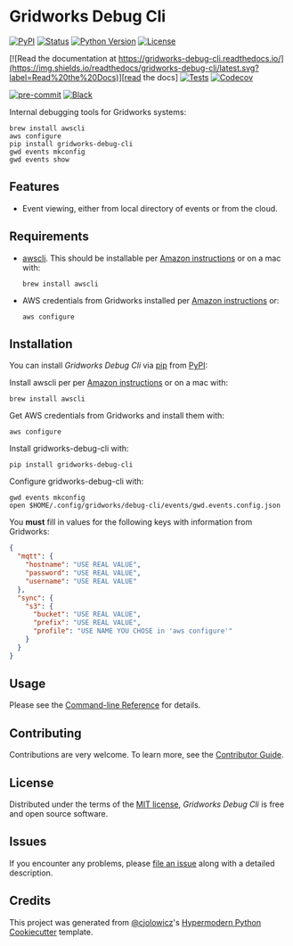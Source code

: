 # Gridworks Debug Cli

[![PyPI](https://img.shields.io/pypi/v/gridworks-debug-cli.svg)][pypi_]
[![Status](https://img.shields.io/pypi/status/gridworks-debug-cli.svg)][status]
[![Python Version](https://img.shields.io/pypi/pyversions/gridworks-debug-cli)][python version]
[![License](https://img.shields.io/pypi/l/gridworks-debug-cli)][license]

[![Read the documentation at https://gridworks-debug-cli.readthedocs.io/](https://img.shields.io/readthedocs/gridworks-debug-cli/latest.svg?label=Read%20the%20Docs)][read the docs]
[![Tests](https://github.com/anschweitzer/gridworks-debug-cli/workflows/Tests/badge.svg)][tests]
[![Codecov](https://codecov.io/gh/anschweitzer/gridworks-debug-cli/branch/main/graph/badge.svg)][codecov]

[![pre-commit](https://img.shields.io/badge/pre--commit-enabled-brightgreen?logo=pre-commit&logoColor=white)][pre-commit]
[![Black](https://img.shields.io/badge/code%20style-black-000000.svg)][black]

[pypi_]: https://pypi.org/project/gridworks-debug-cli/
[status]: https://pypi.org/project/gridworks-debug-cli/
[python version]: https://pypi.org/project/gridworks-debug-cli
[read the docs]: https://gridworks-debug-cli.readthedocs.io/
[tests]: https://github.com/anschweitzer/gridworks-debug-cli/actions?workflow=Tests
[codecov]: https://app.codecov.io/gh/anschweitzer/gridworks-debug-cli
[pre-commit]: https://github.com/pre-commit/pre-commit
[black]: https://github.com/psf/black

Internal debugging tools for Gridworks systems:

```shell
brew install awscli
aws configure
pip install gridworks-debug-cli
gwd events mkconfig
gwd events show
```

## Features

- Event viewing, either from local directory of events or from the cloud.

## Requirements

- [awscli](https://aws.amazon.com/cli/). This should be installable
  per [Amazon instructions](https://docs.aws.amazon.com/cli/latest/userguide/getting-started-install.html) or on a
  mac with:
  ```shell
  brew install awscli
  ```
- AWS credentials from Gridworks installed per
  [Amazon instructions](https://docs.aws.amazon.com/cli/latest/userguide/cli-configure-files.html) or:
  ```shell
  aws configure
  ```

## Installation

You can install _Gridworks Debug Cli_ via [pip] from [PyPI]:

Install awscli per per [Amazon instructions](https://docs.aws.amazon.com/cli/latest/userguide/getting-started-install.html)
or on a mac with:

```shell
brew install awscli
```

Get AWS credentials from Gridworks and install them with:

```shell
aws configure
```

Install gridworks-debug-cli with:

```shell
pip install gridworks-debug-cli
```

Configure gridworks-debug-cli with:

```shell
gwd events mkconfig
open $HOME/.config/gridworks/debug-cli/events/gwd.events.config.json
```

You **must** fill in values for the following keys with information from Gridworks:

```json
{
  "mqtt": {
    "hostname": "USE REAL VALUE",
    "password": "USE REAL VALUE",
    "username": "USE REAL VALUE"
  },
  "sync": {
    "s3": {
      "bucket": "USE REAL VALUE",
      "prefix": "USE REAL VALUE",
      "profile": "USE NAME YOU CHOSE in 'aws configure'"
    }
  }
}
```

## Usage

Please see the [Command-line Reference] for details.

## Contributing

Contributions are very welcome.
To learn more, see the [Contributor Guide].

## License

Distributed under the terms of the [MIT license][license],
_Gridworks Debug Cli_ is free and open source software.

## Issues

If you encounter any problems,
please [file an issue] along with a detailed description.

## Credits

This project was generated from [@cjolowicz]'s [Hypermodern Python Cookiecutter] template.

[@cjolowicz]: https://github.com/cjolowicz
[pypi]: https://pypi.org/
[hypermodern python cookiecutter]: https://github.com/cjolowicz/cookiecutter-hypermodern-python
[file an issue]: https://github.com/anschweitzer/gridworks-debug-cli/issues
[pip]: https://pip.pypa.io/

<!-- github-only -->

[license]: https://github.com/anschweitzer/gridworks-debug-cli/blob/main/LICENSE
[contributor guide]: https://github.com/anschweitzer/gridworks-debug-cli/blob/main/CONTRIBUTING.md
[command-line reference]: https://gridworks-debug-cli.readthedocs.io/en/latest/usage.html
